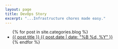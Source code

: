 ```yaml
---
layout: page
title: DevOps Story
excerpt: "...Infrastructure chores made easy."
---
```


<ul class="post-list">
{% for post in site.categories.blog %}
  <li><article><a href="{{ site.url }}{{ post.url }}">{{ post.title }} <span class="entry-date"><time datetime="{{ post.date | date_to_xmlschema }}">{{ post.date | date: "%B %d, %Y" }}</time></span></a></article></li>
{% endfor %}
</ul>
